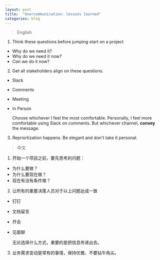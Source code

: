 ```yaml
---
layout: post
title:  "Overcommunication: lessons learned"
categories: blog
---
```

> English

1. Think these questions before jumping start on a project
* Why do we need it? 
* Why do we need it *now?* 
* *Can* we do it now? 

2. Get all stakeholders align on these questions. 
* Slack
* Comments 
* Meeting 
* In Person

	Choose whichever I feel the most comfortable. Personally, I feel more comfortable using Slack on comments. But whichever channel, **convey** the message. 

3. Repriortization happens. Be elegant and don't take it personal.  

> 中文

1. 开始一个项目之前，要先思考的问题：
* 为什么要做？
* 为什么要现在做？
* 现在有没有条件做？

2. 让所有的重要决策人员对于以上问题达成一致
* 钉钉
* 文档留言
* 开会
* 见面聊

	无论选择什么方式，重要的是把信息传递出去。

3. 业务需求变动是常有的事情，保持优雅，不要钻牛角尖。



